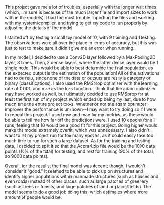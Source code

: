 
This project gave me a lot of troubles, especially with the longer wait times (which, I'm sure is because of the much larger file and import sizes to work with in the models). I had the most trouble importing the files and working with my system/compiler, and trying to get my code to run properly by adjusting the details of the model.

I started off by testing a small toy model of 10, with 9 training and 1 testing. The observations were all over the place in terms of accuracy, but this was just to test to make sure it didn't give me an error when running.

In my model, I decided to use a Conv2D layer followed by a MaxPooling2D layer, 3 times. Then, 2 dense layers, where the latter dense layer would be 1 single node. This would be able to best determine the final population, as the expected output is the estimation of the population! All of the activations had to be relu, since none of the data or outputs are really a category or binary (classifications). I also used the RMSprop optimizer with the learning rate of 0.001, and mse as the loss function. I think that the adam optimizier may have worked as well, but ultimately decided to use RMSprop for at least the first run of my project (which ended up being my last, due to how much time the entire project took). Whether or not the adam optimizer improves the performance is unknown--I may want to try doing so if I were to repeat this project. I used mse and mae for my metrics, as these would be able to tell me how far off the predictions were. I used 10 epochs for all runs, feeling that 10 would be a good fit for this project. Going higher would make the model extremely overfit, which was unnecessary. I also didn't want to let my project run for too many epochs, as it could easily take too much time to run for such a large dataset. As for the training and testing data, I decided to split it so that the Accra4.zip file would be the 1000 data points (10% of the total) for testing, and rest for training (90% of the total, so 9000 data points).

Overall, for the results, the final model was decent; though, I wouldn't consider it "good." It seemed to be able to pick up on structures and identify higher populations within manmade structures (such as houses and even roads) instead of other places, such as large patches of greenery (such as trees or forests, and large patches of land or plains/fields). The model seems to do a good job doing this, which estimates where more amount of people would be.

